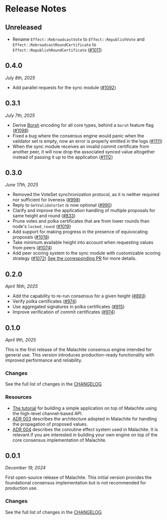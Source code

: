 # Release Notes

## Unreleased

- Rename `Effect::RebroadcastVote` to `Effect::RepublishVote` and `Effect::RebroadcastRoundCertificate` to `Effect::RepublishRoundCertificate` ([#1011](https://github.com/informalsystems/malachite/issues/1011))

## 0.4.0

*July 8th, 2025*

- Add parallel requests for the sync module ([#1092](https://github.com/informalsystems/malachite/issues/1092))

## 0.3.1

*July 7th, 2025*

- Derive [Borsh](https://borsh.io) encoding for all core types, behind a `borsh` feature flag ([#1098](https://github.com/informalsystems/malachite/pull/1098))
- Fixed a bug where the consensus engine would panic when the validator set is empty, now an error is properly emitted in the logs ([#1111](https://github.com/informalsystems/malachite/pull/1111))
- When the sync module receives an invalid commit certificate from another peer, it will now drop the associated synced value altogether instead of passing it up to the application ([#1112](https://github.com/informalsystems/malachite/pull/1112))

## 0.3.0

*June 17th, 2025*

- Removed the VoteSet synchronization protocol, as it is neither required nor sufficient for liveness ([#998](https://github.com/informalsystems/malachite/issues/998))
- Reply to `GetValidatorSet` is now optional ([#990](https://github.com/informalsystems/malachite/issues/990))
- Clarify and improve the application handling of multiple proposals for same height and round ([#833](https://github.com/informalsystems/malachite/issues/833))
- Prune votes and polka certificates that are from lower rounds than node's `locked_round` ([#1019](https://github.com/informalsystems/malachite/issues/1019))
- Add support for making progress in the presence of equivocating proposals ([#1018](https://github.com/informalsystems/malachite/issues/1018))
- Take minimum available height into account when requesting values from peers ([#1074](https://github.com/informalsystems/malachite/issues/1074))
- Add peer scoring system to the sync module with customizable scoring strategy ([#1072](https://github.com/informalsystems/malachite/issues/1072))
  [See the corresponding PR](https://github.com/informalsystems/malachite/pull/1071) for more details.

## 0.2.0

*April 16th, 2025*

- Add the capability to re-run consensus for a given height ([#893](https://github.com/informalsystems/malachite/issues/893))
- Verify polka certificates ([#974](https://github.com/informalsystems/malachite/issues/974))
- Use aggregated signatures in polka certificates ([#915](https://github.com/informalsystems/malachite/issues/915))
- Improve verification of commit certificates ([#974](https://github.com/informalsystems/malachite/issues/974))

## 0.1.0

*April 9th, 2025*

This is the first release of the Malachite consensus engine intended for general use.
This version introduces production-ready functionality with improved performance and reliability.

### Changes

See the full list of changes in the [CHANGELOG](CHANGELOG.md#0.1.0).

### Resources

- [The tutorial][tutorial] for building a simple application on top of Malachite using the high-level channel-based API.
- [ADR 003][adr-003] describes the architecture adopted in Malachite for handling the propagation of proposed values.
- [ADR 004][adr-004] describes the coroutine effect system used in Malachite.
  It is relevant if you are interested in building your own engine on top of the core consensus implementation of Malachite.


[tutorial]: ./docs/tutorials/channels.md
[adr-003]: ./docs/architecture/adr-003-values-propagation.md
[adr-004]: ./docs/architecture/adr-004-coroutine-effect-system.md

## 0.0.1

*December 19, 2024*

First open-source release of Malachite.
This initial version provides the foundational consensus implementation but is not recommended for production use.

### Changes

See the full list of changes in the [CHANGELOG](CHANGELOG.md#0.0.1).

